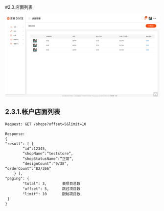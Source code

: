 
#2.3.店面列表

![](2018-04-20-13-22-30.png)

## 2.3.1.帐户店面列表
```
Request: GET /shops?offset=5&limit=10

Response:
{
"result": [ {
		“id”:12345,
		“shopName”:”teststore”,
		“shopStatusName”:”正常”,
		“designCount”:”9/38”,
“orderCount”:”82/366”
	} ],
"paging": {
        "total": 3,       表项目总数
        "offset": 5,      跳过项目数
        "limit": 10       限制项目数
 }
}

```
